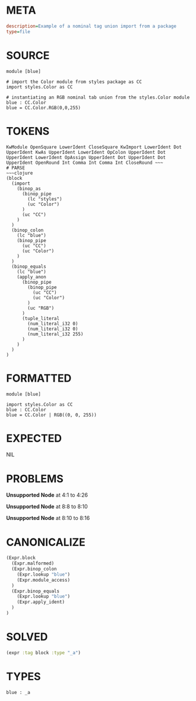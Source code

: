 # META
~~~ini
description=Example of a nominal tag union import from a package
type=file
~~~
# SOURCE
~~~roc
module [blue]

# import the Color module from styles package as CC
import styles.Color as CC

# instantiating an RGB nominal tab union from the styles.Color module
blue : CC.Color
blue = CC.Color.RGB(0,0,255)
~~~
# TOKENS
~~~text
KwModule OpenSquare LowerIdent CloseSquare KwImport LowerIdent Dot UpperIdent KwAs UpperIdent LowerIdent OpColon UpperIdent Dot UpperIdent LowerIdent OpAssign UpperIdent Dot UpperIdent Dot UpperIdent OpenRound Int Comma Int Comma Int CloseRound ~~~
# PARSE
~~~clojure
(block
  (import
    (binop_as
      (binop_pipe
        (lc "styles")
        (uc "Color")
      )
      (uc "CC")
    )
  )
  (binop_colon
    (lc "blue")
    (binop_pipe
      (uc "CC")
      (uc "Color")
    )
  )
  (binop_equals
    (lc "blue")
    (apply_anon
      (binop_pipe
        (binop_pipe
          (uc "CC")
          (uc "Color")
        )
        (uc "RGB")
      )
      (tuple_literal
        (num_literal_i32 0)
        (num_literal_i32 0)
        (num_literal_i32 255)
      )
    )
  )
)
~~~
# FORMATTED
~~~roc
module [blue]

import styles.Color as CC
blue : CC.Color
blue = CC.Color | RGB((0, 0, 255))
~~~
# EXPECTED
NIL
# PROBLEMS
**Unsupported Node**
at 4:1 to 4:26

**Unsupported Node**
at 8:8 to 8:10

**Unsupported Node**
at 8:10 to 8:16

# CANONICALIZE
~~~clojure
(Expr.block
  (Expr.malformed)
  (Expr.binop_colon
    (Expr.lookup "blue")
    (Expr.module_access)
  )
  (Expr.binop_equals
    (Expr.lookup "blue")
    (Expr.apply_ident)
  )
)
~~~
# SOLVED
~~~clojure
(expr :tag block :type "_a")
~~~
# TYPES
~~~roc
blue : _a
~~~
